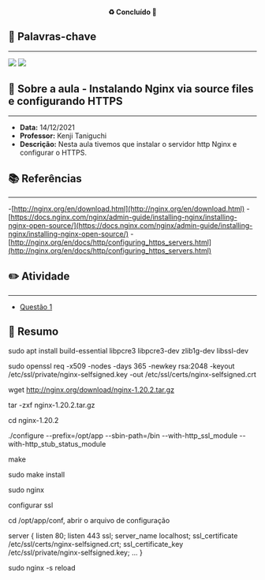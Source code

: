 <h4 align="center"> 
♻️ Concluído 🚀
</h4>

## 🔑 Palavras-chave
---

![](https://img.shields.io/static/v1?label&message=Nginx&color=red)
![](https://img.shields.io/static/v1?label&message=Servidor_HTTP&color=blue)

## 📖 Sobre a aula - Instalando Nginx via source files e configurando HTTPS
---

-  **Data:** 14/12/2021
-  **Professor:** Kenji Taniguchi
-  **Descrição:** Nesta aula tivemos que instalar o servidor http Nginx e configurar o HTTPS.

## 📚 Referências
---

-[http://nginx.org/en/download.html](http://nginx.org/en/download.html)
-[https://docs.nginx.com/nginx/admin-guide/installing-nginx/installing-nginx-open-source/](https://docs.nginx.com/nginx/admin-guide/installing-nginx/installing-nginx-open-source/)
-[http://nginx.org/en/docs/http/configuring_https_servers.html](http://nginx.org/en/docs/http/configuring_https_servers.html)

## ✏️ Atividade
---

- [Questão 1](questoes/)

## 📒 Resumo

sudo apt install build-essential libpcre3 libpcre3-dev zlib1g-dev libssl-dev

sudo openssl req -x509 -nodes -days 365 -newkey rsa:2048 -keyout /etc/ssl/private/nginx-selfsigned.key -out /etc/ssl/certs/nginx-selfsigned.crt

wget http://nginx.org/download/nginx-1.20.2.tar.gz

tar -zxf nginx-1.20.2.tar.gz

cd nginx-1.20.2

./configure --prefix=/opt/app --sbin-path=/bin --with-http_ssl_module --with-http_stub_status_module

make

sudo make install

sudo nginx

configurar ssl

cd /opt/app/conf, abrir o arquivo de configuração

server {
  listen              80;
  listen              443 ssl;
  server_name         localhost;
  ssl_certificate     /etc/ssl/certs/nginx-selfsigned.crt;
  ssl_certificate_key /etc/ssl/private/nginx-selfsigned.key;
    ...
}

sudo nginx -s reload
